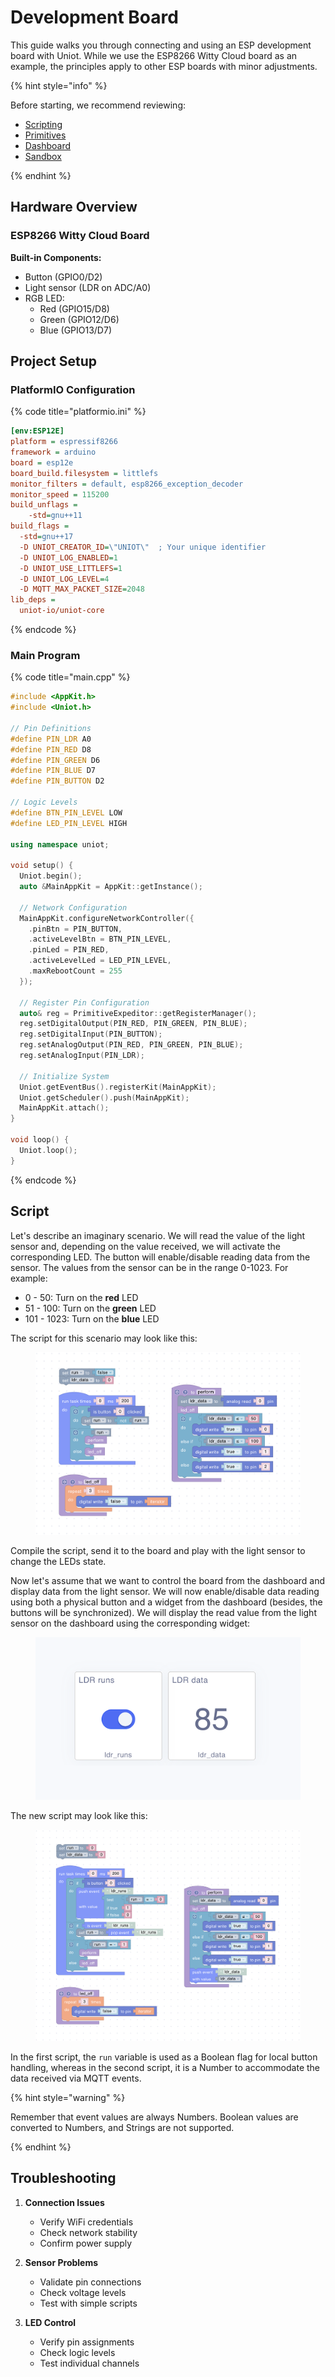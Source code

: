 # Development Board

This guide walks you through connecting and using an ESP development board with Uniot. While we use the ESP8266 Witty Cloud board as an example, the principles apply to other ESP boards with minor adjustments.

{% hint style="info" %}

Before starting, we recommend reviewing:

- [Scripting](../general-concepts/scripting.md)
- [Primitives](../general-concepts/primitives.md)
- [Dashboard](../platform/dashboard.md)
- [Sandbox](../platform/sandbox/README.md)

{% endhint %}

## Hardware Overview

### ESP8266 Witty Cloud Board

**Built-in Components:**

- Button (GPIO0/D2)
- Light sensor (LDR on ADC/A0)
- RGB LED:
  - Red (GPIO15/D8)
  - Green (GPIO12/D6)
  - Blue (GPIO13/D7)

## Project Setup

### PlatformIO Configuration

{% code title="platformio.ini" %}

```ini
[env:ESP12E]
platform = espressif8266
framework = arduino
board = esp12e
board_build.filesystem = littlefs
monitor_filters = default, esp8266_exception_decoder
monitor_speed = 115200
build_unflags =
    -std=gnu++11
build_flags =
  -std=gnu++17
  -D UNIOT_CREATOR_ID=\"UNIOT\"  ; Your unique identifier
  -D UNIOT_LOG_ENABLED=1
  -D UNIOT_USE_LITTLEFS=1
  -D UNIOT_LOG_LEVEL=4
  -D MQTT_MAX_PACKET_SIZE=2048
lib_deps =
  uniot-io/uniot-core
```

{% endcode %}

### Main Program

{% code title="main.cpp" %}

```c++
#include <AppKit.h>
#include <Uniot.h>

// Pin Definitions
#define PIN_LDR A0
#define PIN_RED D8
#define PIN_GREEN D6
#define PIN_BLUE D7
#define PIN_BUTTON D2

// Logic Levels
#define BTN_PIN_LEVEL LOW
#define LED_PIN_LEVEL HIGH

using namespace uniot;

void setup() {
  Uniot.begin();
  auto &MainAppKit = AppKit::getInstance();

  // Network Configuration
  MainAppKit.configureNetworkController({
    .pinBtn = PIN_BUTTON,
    .activeLevelBtn = BTN_PIN_LEVEL,
    .pinLed = PIN_RED,
    .activeLevelLed = LED_PIN_LEVEL,
    .maxRebootCount = 255
  });

  // Register Pin Configuration
  auto& reg = PrimitiveExpeditor::getRegisterManager();
  reg.setDigitalOutput(PIN_RED, PIN_GREEN, PIN_BLUE);
  reg.setDigitalInput(PIN_BUTTON);
  reg.setAnalogOutput(PIN_RED, PIN_GREEN, PIN_BLUE);
  reg.setAnalogInput(PIN_LDR);

  // Initialize System
  Uniot.getEventBus().registerKit(MainAppKit);
  Uniot.getScheduler().push(MainAppKit);
  MainAppKit.attach();
}

void loop() {
  Uniot.loop();
}
```

{% endcode %}

## Script

Let's describe an imaginary scenario. We will read the value of the light sensor and, depending on the value received, we will activate the corresponding LED. The button will enable/disable reading data from the sensor. The values from the sensor can be in the range 0-1023. For example:

- 0 - 50: Turn on the **red** LED
- 51 - 100: Turn on the **green** LED
- 101 - 1023: Turn on the **blue** LED

The script for this scenario may look like this:

<div><figure><img src="../.gitbook/assets/guide1_script1.png" alt=""><figcaption></figcaption></figure></div>

Compile the script, send it to the board and play with the light sensor to change the LEDs state.

Now let's assume that we want to control the board from the dashboard and display data from the light sensor. We will now enable/disable data reading using both a physical button and a widget from the dashboard (besides, the buttons will be synchronized). We will display the read value from the light sensor on the dashboard using the corresponding widget:

<div align="left"><figure><img src="../.gitbook/assets/guide1_dashboard1.png" alt=""><figcaption></figcaption></figure></div>

The new script may look like this:

<div><figure><img src="../.gitbook/assets/guide1_script2.png" alt=""><figcaption></figcaption></figure></div>

In the first script, the `run` variable is used as a Boolean flag for local button handling, whereas in the second script, it is a Number to accommodate the data received via MQTT events.

{% hint style="warning" %}

Remember that event values are always Numbers. Boolean values are converted to Numbers, and Strings are not supported.

{% endhint %}

## Troubleshooting

1. **Connection Issues**
   - Verify WiFi credentials
   - Check network stability
   - Confirm power supply

2. **Sensor Problems**
   - Validate pin connections
   - Check voltage levels
   - Test with simple scripts

3. **LED Control**
   - Verify pin assignments
   - Check logic levels
   - Test individual channels
